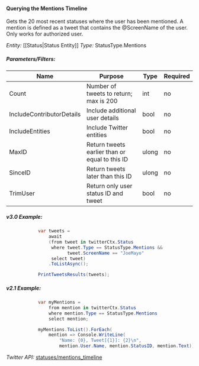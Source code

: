 #### Querying the Mentions Timeline

Gets the 20 most recent statuses where the user has been mentioned.  A mention is defined as a tweet that contains the @ScreenName of the user. Only works for authorized user.

*Entity:* [[Status|Status Entity]]
*Type:* StatusType.Mentions

##### Parameters/Filters:

| Name | Purpose | Type | Required |
|------|---------|------|----------|
| Count | Number of tweets to return; max is 200 | int | no |
| IncludeContributorDetails | Include additional user details | bool | no |
| IncludeEntities | Include Twitter entities | bool | no |
| MaxID | Return tweets earlier than or equal to this ID | ulong | no |
| SinceID | Return tweets later than this ID | ulong | no |
| TrimUser | Return only user status ID and tweet | bool | no |

##### v3.0 Example:

```c#
            var tweets =
                await
                (from tweet in twitterCtx.Status
                 where tweet.Type == StatusType.Mentions &&
                       tweet.ScreenName == "JoeMayo"
                 select tweet)
                .ToListAsync();

            PrintTweetsResults(tweets);
```

##### v2.1 Example:

```c#
            var myMentions =
                from mention in twitterCtx.Status
                where mention.Type == StatusType.Mentions
                select mention;

            myMentions.ToList().ForEach(
                mention => Console.WriteLine(
                    "Name: {0}, Tweet[{1}]: {2}\n",
                    mention.User.Name, mention.StatusID, mention.Text));
```

*Twitter API:* [statuses/mentions_timeline](https://developer.twitter.com/en/docs/tweets/timelines/api-reference/get-statuses-mentions_timeline)